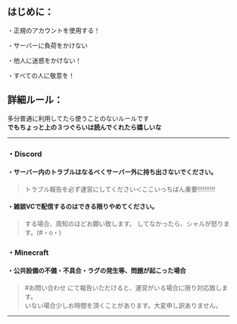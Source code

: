 ## はじめに：

・正規のアカウントを使用する！

・サーバーに負荷をかけない

・他人に迷惑をかけない！

・すべての人に敬意を！ 

## 詳細ルール：

多分普通に利用してたら使うことのないルールです  
**でもちょっと上の３つぐらいは読んでくれたら嬉しいな**

---
### ・Discord

#### ・サーバー内のトラブルはなるべくサーバー外に持ち出さないでください。
> トラブル報告を必ず運営にしてください＜ここいっちばん重要!!!!!!!!!!  

#### ・雑談VCで配信するのはできる限りやめてください。
> する場合、周知のほどお願い致します。
> してなかったら、シャルが怒ります。(#・o・)

### ・Minecraft

#### ・公共設備の不備・不具合・ラグの発生等、問題が起こった場合
>#お問い合わせ にて報告いただけると、運営がいる場合に限り対応致します。    
>いない場合少しお時間を頂くことがあります。大変申し訳ありません。  

---